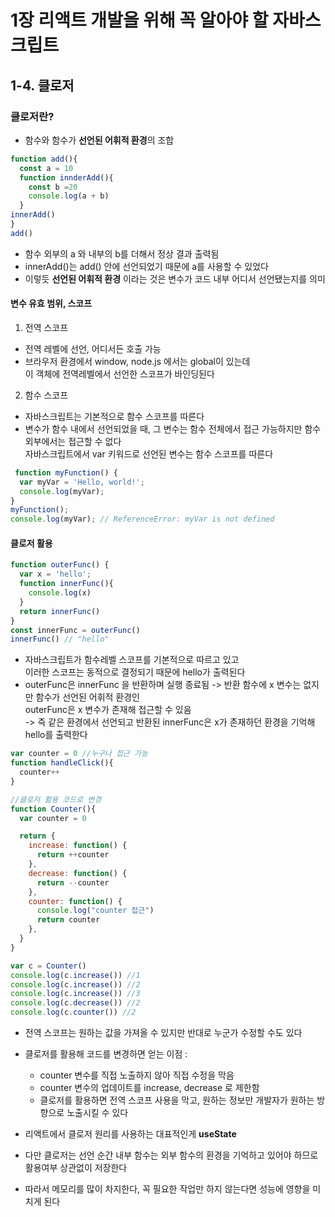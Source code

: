 # 1장 리액트 개발을 위해 꼭 알아야 할 자바스크립트 

## 1-4. 클로저 

### 클로저란?
- 함수와 함수가 **선언된 어휘적 환경**의 조합
```js
function add(){
  const a = 10
  function innderAdd(){
    const b =20
    console.log(a + b)
  }
innerAdd()
}
add()
```
- 함수 외부의 a 와 내부의 b를 더해서 정상 결과 출력됨
- innerAdd()는 add() 안에 선언되었기 때문에 a를 사용할 수 있었다
- 이렇듯 **선언된 어휘적 환경** 이라는 것은 변수가 코드 내부 어디서 선언됐는지를 의미

#### 변수 유효 범위, 스코프
1. 전역 스코프
  - 전역 레벨에 선언, 어디서든 호출 가능
  - 브라우저 환경에서 window, node.js 에서는 global이 있는데 <br/> 이 객체에 전역레벨에서 선언한 스코프가 바인딩된다
    
2. 함수 스코프
  -  자바스크립트는 기본적으로 함수 스코프를 따른다
  -  변수가 함수 내에서 선언되었을 때, 그 변수는 함수 전체에서 접근 가능하지만 함수 외부에서는 접근할 수 없다 <br/>
     자바스크립트에서 var 키워드로 선언된 변수는 함수 스코프를 따른다 
  ```js
   function myFunction() {
    var myVar = 'Hello, world!'; 
    console.log(myVar);
  }
  myFunction();
  console.log(myVar); // ReferenceError: myVar is not defined
  ```
  
#### 클로저 활용
```js
function outerFunc() {
  var x = 'hello';
  function innerFunc(){
    console.log(x)
  }
  return innerFunc()
}
const innerFunc = outerFunc()
innerFunc() // "hello"
```
- 자바스크립트가 함수레벨 스코프를 기본적으로 따르고 있고<br/>이러한 스코프는 동적으로 결정되기 때문에 hello가 출력된다
- outerFunc은 innerFunc 을 반환하며 실행 종료됨 -> 반환 함수에 x 변수는 없지만 함수가 선언된 어휘적 환경인 <br/>
  outerFunc은 x 변수가 존재해 접근할 수 있음 <br/> -> 즉 같은 환경에서 선언되고 반환된 innerFunc은 x가 존재하던 환경을 기억해 hello를 출력한다

```js
var counter = 0 //누구나 접근 가능
function handleClick(){
  counter++
}

//클로저 활용 코드로 변경
function Counter(){
  var counter = 0

  return {
    increase: function() {
      return ++counter
    },
    decrease: function() {
      return --counter
    },
    counter: function() {
      console.log("counter 접근")
      return counter
    },
  }
}

var c = Counter()
console.log(c.increase()) //1
console.log(c.increase()) //2
console.log(c.increase()) //3
console.log(c.decrease()) //2
console.log(c.counter()) //2
```
- 전역 스코프는 원하는 값을 가져올 수 있지만 반대로 누군가 수정할 수도 있다
- 클로저를 활용해 코드를 변경하면 얻는 이점 : 
  - counter 변수를 직접 노출하지 않아 직접 수정을 막음
  - counter 변수의 업데이트를 increase, decrease 로 제한함
  - 클로저를 활용하면 전역 스코프 사용을 막고, 원하는 정보만 개발자가 원하는 방향으로 노출시킬 수 있다

- 리액트에서 클로저 원리를 사용하는 대표적인게 **useState**
- 다만 클로저는 선언 순간 내부 함수는 외부 함수의 환경을 기억하고 있어야 하므로 활용여부 상관없이 저장한다
- 따라서 메모리를 많이 차지한다, 꼭 필요한 작업만 하지 않는다면 성능에 영향을 미치게 된다 
  

